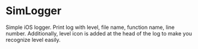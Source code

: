# SimLogger
Simple iOS logger. Print log with level, file name, function name, line number. Additionally, level icon is added at the head of the log to make you recognize level easily.
